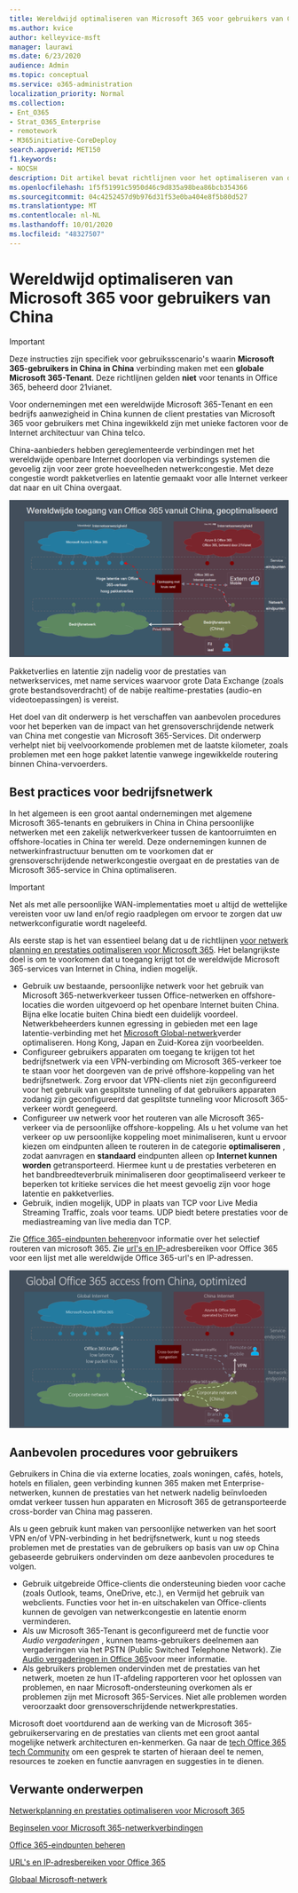 ```yaml
---
title: Wereldwijd optimaliseren van Microsoft 365 voor gebruikers van China
ms.author: kvice
author: kelleyvice-msft
manager: laurawi
ms.date: 6/23/2020
audience: Admin
ms.topic: conceptual
ms.service: o365-administration
localization_priority: Normal
ms.collection:
- Ent_O365
- Strat_O365_Enterprise
- remotework
- M365initiative-CoreDeploy
search.appverid: MET150
f1.keywords:
- NOCSH
description: Dit artikel bevat richtlijnen voor het optimaliseren van de prestaties van het netwerk voor Chinese gebruikers van globale Microsoft 365-tenants.
ms.openlocfilehash: 1f5f51991c5950d46c9d835a98bea86bcb354366
ms.sourcegitcommit: 04c4252457d9b976d31f53e0ba404e8f5b80d527
ms.translationtype: MT
ms.contentlocale: nl-NL
ms.lasthandoff: 10/01/2020
ms.locfileid: "48327507"
---
```

# <a name="microsoft-365-global-tenant-performance-optimization-for-china-users"></a>Wereldwijd optimaliseren van Microsoft 365 voor gebruikers van China

>[!IMPORTANT]
>Deze instructies zijn specifiek voor gebruiksscenario's waarin **Microsoft 365-gebruikers in China in China** verbinding maken met een **globale Microsoft 365-Tenant**. Deze richtlijnen gelden **niet** voor tenants in Office 365, beheerd door 21vianet.

Voor ondernemingen met een wereldwijde Microsoft 365-Tenant en een bedrijfs aanwezigheid in China kunnen de client prestaties van Microsoft 365 voor gebruikers met China ingewikkeld zijn met unieke factoren voor de Internet architectuur van China telco.

China-aanbieders hebben gereglementeerde verbindingen met het wereldwijde openbare Internet doorlopen via verbindings systemen die gevoelig zijn voor zeer grote hoeveelheden netwerkcongestie. Met deze congestie wordt pakketverlies en latentie gemaakt voor alle Internet verkeer dat naar en uit China overgaat.

![Microsoft 365-verkeer-niet geoptimaliseerd](../media/O365-networking/China-O365-unoptimized.png)

Pakketverlies en latentie zijn nadelig voor de prestaties van netwerkservices, met name services waarvoor grote Data Exchange (zoals grote bestandsoverdracht) of de nabije realtime-prestaties (audio-en videotoepassingen) is vereist.

Het doel van dit onderwerp is het verschaffen van aanbevolen procedures voor het beperken van de impact van het grensoverschrijdende netwerk van China met congestie van Microsoft 365-Services. Dit onderwerp verhelpt niet bij veelvoorkomende problemen met de laatste kilometer, zoals problemen met een hoge pakket latentie vanwege ingewikkelde routering binnen China-vervoerders.

## <a name="corporate-network-best-practices"></a>Best practices voor bedrijfsnetwerk

In het algemeen is een groot aantal ondernemingen met algemene Microsoft 365-tenants en gebruikers in China in China persoonlijke netwerken met een zakelijk netwerkverkeer tussen de kantoorruimten en offshore-locaties in China ter wereld. Deze ondernemingen kunnen de netwerkinfrastructuur benutten om te voorkomen dat er grensoverschrijdende netwerkcongestie overgaat en de prestaties van de Microsoft 365-service in China optimaliseren.

>[!IMPORTANT]
>Net als met alle persoonlijke WAN-implementaties moet u altijd de wettelijke vereisten voor uw land en/of regio raadplegen om ervoor te zorgen dat uw netwerkconfiguratie wordt nageleefd.

Als eerste stap is het van essentieel belang dat u de richtlijnen [voor netwerk planning en prestaties optimaliseren voor Microsoft 365](https://aka.ms/tune). Het belangrijkste doel is om te voorkomen dat u toegang krijgt tot de wereldwijde Microsoft 365-services van Internet in China, indien mogelijk.

- Gebruik uw bestaande, persoonlijke netwerk voor het gebruik van Microsoft 365-netwerkverkeer tussen Office-netwerken en offshore-locaties die worden uitgevoerd op het openbare Internet buiten China. Bijna elke locatie buiten China biedt een duidelijk voordeel. Netwerkbeheerders kunnen egressing in gebieden met een lage latentie-verbinding met het [Microsoft Global-netwerk](https://docs.microsoft.com/azure/networking/microsoft-global-network)verder optimaliseren. Hong Kong, Japan en Zuid-Korea zijn voorbeelden.
- Configureer gebruikers apparaten om toegang te krijgen tot het bedrijfsnetwerk via een VPN-verbinding om Microsoft 365-verkeer toe te staan voor het doorgeven van de privé offshore-koppeling van het bedrijfsnetwerk. Zorg ervoor dat VPN-clients niet zijn geconfigureerd voor het gebruik van gesplitste tunneling of dat gebruikers apparaten zodanig zijn geconfigureerd dat gesplitste tunneling voor Microsoft 365-verkeer wordt genegeerd.
- Configureer uw netwerk voor het routeren van alle Microsoft 365-verkeer via de persoonlijke offshore-koppeling. Als u het volume van het verkeer op uw persoonlijke koppeling moet minimaliseren, kunt u ervoor kiezen om eindpunten alleen te routeren in de categorie **optimaliseren** , zodat aanvragen en **standaard** eindpunten alleen op **Internet kunnen worden** getransporteerd. Hiermee kunt u de prestaties verbeteren en het bandbreedteverbruik minimaliseren door geoptimaliseerd verkeer te beperken tot kritieke services die het meest gevoelig zijn voor hoge latentie en pakketverlies.
- Gebruik, indien mogelijk, UDP in plaats van TCP voor Live Media Streaming Traffic, zoals voor teams. UDP biedt betere prestaties voor de mediastreaming van live media dan TCP.

Zie [Office 365-eindpunten beheren](managing-office-365-endpoints.md)voor informatie over het selectief routeren van microsoft 365. Zie [url's en IP-](urls-and-ip-address-ranges.md)adresbereiken voor Office 365 voor een lijst met alle wereldwijde Office 365-url's en IP-adressen.

![Microsoft 365-verkeer-geoptimaliseerd](../media/O365-networking/China-O365-optimized.png)

## <a name="user-best-practices"></a>Aanbevolen procedures voor gebruikers

Gebruikers in China die via externe locaties, zoals woningen, cafés, hotels, hotels en filialen, geen verbinding kunnen 365 maken met Enterprise-netwerken, kunnen de prestaties van het netwerk nadelig beïnvloeden omdat verkeer tussen hun apparaten en Microsoft 365 de getransporteerde cross-border van China mag passeren.

Als u geen gebruik kunt maken van persoonlijke netwerken van het soort VPN en/of VPN-verbinding in het bedrijfsnetwerk, kunt u nog steeds problemen met de prestaties van de gebruikers op basis van uw op China gebaseerde gebruikers ondervinden om deze aanbevolen procedures te volgen.

- Gebruik uitgebreide Office-clients die ondersteuning bieden voor cache (zoals Outlook, teams, OneDrive, etc.), en Vermijd het gebruik van webclients. Functies voor het in-en uitschakelen van Office-clients kunnen de gevolgen van netwerkcongestie en latentie enorm verminderen.
- Als uw Microsoft 365-Tenant is geconfigureerd met de functie voor _Audio vergaderingen_ , kunnen teams-gebruikers deelnemen aan vergaderingen via het PSTN (Public Switched Telephone Network). Zie [Audio vergaderingen in Office 365](https://docs.microsoft.com/microsoftteams/audio-conferencing-in-office-365)voor meer informatie.
- Als gebruikers problemen ondervinden met de prestaties van het netwerk, moeten ze hun IT-afdeling rapporteren voor het oplossen van problemen, en naar Microsoft-ondersteuning overkomen als er problemen zijn met Microsoft 365-Services. Niet alle problemen worden veroorzaakt door grensoverschrijdende netwerkprestaties.

Microsoft doet voortdurend aan de werking van de Microsoft 365-gebruikerservaring en de prestaties van clients met een groot aantal mogelijke netwerk architecturen en-kenmerken. Ga naar de [tech Office 365 tech Community](https://techcommunity.microsoft.com/t5/office-365/bd-p/Office365General) om een gesprek te starten of hieraan deel te nemen, resources te zoeken en functie aanvragen en suggesties in te dienen.

## <a name="related-topics"></a>Verwante onderwerpen

[Netwerkplanning en prestaties optimaliseren voor Microsoft 365](https://aka.ms/tune)

[Beginselen voor Microsoft 365-netwerkverbindingen](microsoft-365-network-connectivity-principles.md)

[Office 365-eindpunten beheren](managing-office-365-endpoints.md)

[URL's en IP-adresbereiken voor Office 365](urls-and-ip-address-ranges.md)

[Globaal Microsoft-netwerk](https://docs.microsoft.com/azure/networking/microsoft-global-network)
